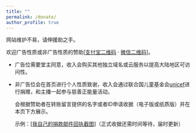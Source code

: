 ```yaml
---
title: ""
permalink: /donate/
author_profile: true
---
```


网站维护不易，请伸援助之手。

欢迎广告性质或非广告性质的赞助[[支付宝二维码](/images/donate/zfb.jpg) · [微信二维码](/images/donate/wechatpay.png)]。

- 广告位需要堂主同意，收入会购买其他独立域名或云服务以提高大陆地区可访问性。
- 非广告位会在首页进行个人性质致谢，收入会通过联合国儿童基金会[unicef](https://www.unicef.org/)进行捐赠，和主播一起参与慈善正能量活动。

  会根据赞助者在转账留言提供的名字或者ID申请收据（电子版或纸质版）并在本页下方展示。
  
  示例：[[我自己的捐款邮件回执截图]](/images/donate/my_donate.png)（正式收据还需时间等待，届时更新）
